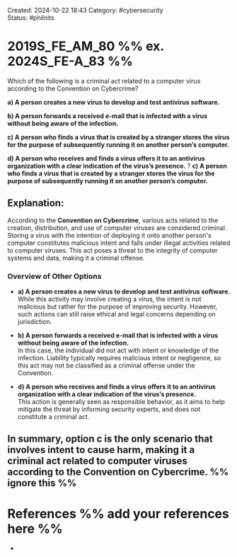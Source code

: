 Created: 2024-10-22 18:43
Category: #cybersecurity  
Status: #philnits



# 2019S_FE_AM_80 %% ex. 2024S_FE-A_83 %%

Which of the following is a criminal act related to a computer virus according to the Convention on Cybercrime? 

**a) A person creates a new virus to develop and test antivirus software.** 

**b) A person forwards a received e-mail that is infected with a virus without being aware of the infection.** 

**c) A person who finds a virus that is created by a stranger stores the virus for the purpose of subsequently running it on another person’s computer.** 

**d) A person who receives and finds a virus offers it to an antivirus organization with a clear indication of the virus’s presence.**
?
**c) A person who finds a virus that is created by a stranger stores the virus for the purpose of subsequently running it on another person’s computer.** 
## **Explanation:**

According to the **Convention on Cybercrime**, various acts related to the creation, distribution, and use of computer viruses are considered criminal. Storing a virus with the intention of deploying it onto another person's computer constitutes malicious intent and falls under illegal activities related to computer viruses. This act poses a threat to the integrity of computer systems and data, making it a criminal offense.

### Overview of Other Options

- **a) A person creates a new virus to develop and test antivirus software.**  
    While this activity may involve creating a virus, the intent is not malicious but rather for the purpose of improving security. However, such actions can still raise ethical and legal concerns depending on jurisdiction.
    
- **b) A person forwards a received e-mail that is infected with a virus without being aware of the infection.**  
    In this case, the individual did not act with intent or knowledge of the infection. Liability typically requires malicious intent or negligence, so this act may not be classified as a criminal offense under the Convention.
    
- **d) A person who receives and finds a virus offers it to an antivirus organization with a clear indication of the virus’s presence.**  
    This action is generally seen as responsible behavior, as it aims to help mitigate the threat by informing security experts, and does not constitute a criminal act.
    

In summary, option **c** is the only scenario that involves intent to cause harm, making it a criminal act related to computer viruses according to the Convention on Cybercrime.
%% ignore this %%
---









# References %% add your references here %%
- 